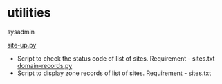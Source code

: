 # utilities
sysadmin

[site-up.py](https://github.com/deepakbenny/utilities/blob/master/site-up.py)
* Script to check the status code of list of sites. Requirement - sites.txt
[domain-records.py](https://github.com/deepakbenny/utilities/blob/master/domain-records.py)
* Script to display zone records of list of sites. Requirement - sites.txt
